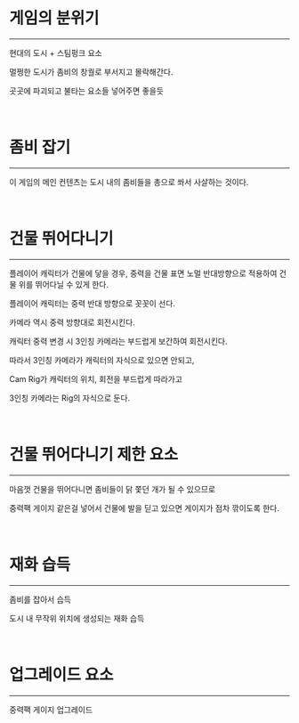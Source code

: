 
<!-- Raw Idea들을 자유롭게 기술한다. -->

# 게임의 분위기
---

현대의 도시 + 스팀펑크 요소

멀쩡한 도시가 좀비의 창궐로 부서지고 몰락해간다.

곳곳에 파괴되고 불타는 요소들 넣어주면 좋을듯

<br>



# 좀비 잡기
---

이 게임의 메인 컨텐츠는 도시 내의 좀비들을 총으로 쏴서 사살하는 것이다.

<br>



# 건물 뛰어다니기
---

플레이어 캐릭터가 건물에 닿을 경우, 중력을 건물 표면 노멀 반대방향으로 적용하여 건물 위를 뛰어다닐 수 있게 한다.

플레이어 캐릭터는 중력 반대 방향으로 꼿꼿이 선다.

카메라 역시 중력 방향대로 회전시킨다.

캐릭터 중력 변경 시 3인칭 카메라는 부드럽게 보간하여 회전시킨다.

따라서 3인칭 카메라가 캐릭터의 자식으로 있으면 안되고,

Cam Rig가 캐릭터의 위치, 회전을 부드럽게 따라가고

3인칭 카메라는 Rig의 자식으로 둔다.

<br>



# 건물 뛰어다니기 제한 요소
---

마음껏 건물을 뛰어다니면 좀비들이 닭 쫓던 개가 될 수 있으므로

중력팩 게이지 같은걸 넣어서 건물에 발을 딛고 있으면 게이지가 점차 깎이도록 한다.

<br>



# 재화 습득
---

좀비를 잡아서 습득

도시 내 무작위 위치에 생성되는 재화 습득

<br>



# 업그레이드 요소
---

중력팩 게이지 업그레이드


